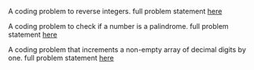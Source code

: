 A coding problem to reverse integers. full problem statement [here](https://leetcode.com/problems/reverse-integer/)

A coding problem to check if a number is a palindrome. full problem statement [here](https://leetcode.com/problems/palindrome-number/)


A coding problem that increments a non-empty array of decimal digits by one. full problem statement [here](https://leetcode.com/problems/plus-one/)